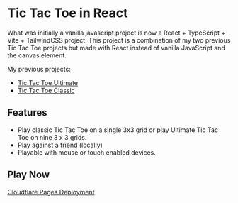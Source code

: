 # Tic Tac Toe in React
What was initially a vanilla javascript project is now a React + TypeScript + Vite + TailwindCSS project. This project is a combination of my two previous Tic Tac Toe projects but made with React instead of vanilla JavaScript and the canvas element. 

My previous projects:
- [Tic Tac Toe Ultimate](https://github.com/Torvec/tic-tac-toe-ultimate)
- [Tic Tac Toe Classic](https://github.com/Torvec/tic-tac-toe-classic)

## Features
- Play classic Tic Tac Toe on a single 3x3 grid or play Ultimate Tic Tac Toe on nine 3 x 3 grids.
- Play against a friend (locally)
- Playable with mouse or touch enabled devices.

## Play Now

[Cloudflare Pages Deployment](https://tic-tac-toe-react-9ne.pages.dev/)